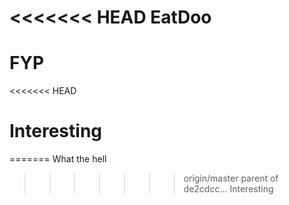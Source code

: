 <<<<<<< HEAD
EatDoo
=======
# FYP

<<<<<<< HEAD
# Interesting
=======
What the hell
>>>>>>> origin/master
>>>>>>> parent of de2cdcc... Interesting
